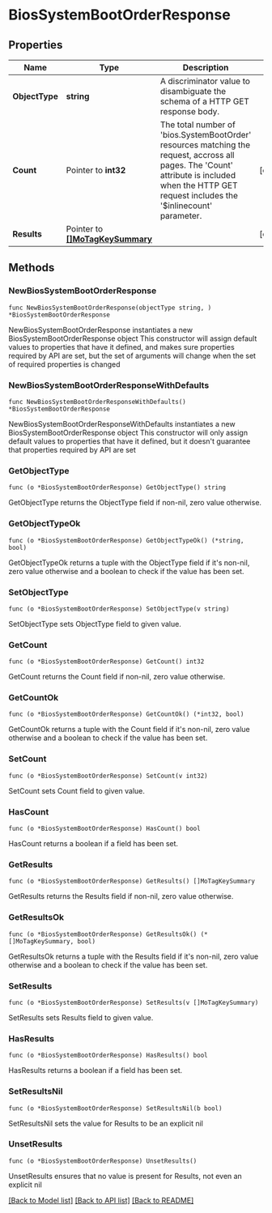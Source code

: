 # BiosSystemBootOrderResponse

## Properties

Name | Type | Description | Notes
------------ | ------------- | ------------- | -------------
**ObjectType** | **string** | A discriminator value to disambiguate the schema of a HTTP GET response body. | 
**Count** | Pointer to **int32** | The total number of &#39;bios.SystemBootOrder&#39; resources matching the request, accross all pages. The &#39;Count&#39; attribute is included when the HTTP GET request includes the &#39;$inlinecount&#39; parameter. | [optional] 
**Results** | Pointer to [**[]MoTagKeySummary**](mo.TagKeySummary.md) |  | [optional] 

## Methods

### NewBiosSystemBootOrderResponse

`func NewBiosSystemBootOrderResponse(objectType string, ) *BiosSystemBootOrderResponse`

NewBiosSystemBootOrderResponse instantiates a new BiosSystemBootOrderResponse object
This constructor will assign default values to properties that have it defined,
and makes sure properties required by API are set, but the set of arguments
will change when the set of required properties is changed

### NewBiosSystemBootOrderResponseWithDefaults

`func NewBiosSystemBootOrderResponseWithDefaults() *BiosSystemBootOrderResponse`

NewBiosSystemBootOrderResponseWithDefaults instantiates a new BiosSystemBootOrderResponse object
This constructor will only assign default values to properties that have it defined,
but it doesn't guarantee that properties required by API are set

### GetObjectType

`func (o *BiosSystemBootOrderResponse) GetObjectType() string`

GetObjectType returns the ObjectType field if non-nil, zero value otherwise.

### GetObjectTypeOk

`func (o *BiosSystemBootOrderResponse) GetObjectTypeOk() (*string, bool)`

GetObjectTypeOk returns a tuple with the ObjectType field if it's non-nil, zero value otherwise
and a boolean to check if the value has been set.

### SetObjectType

`func (o *BiosSystemBootOrderResponse) SetObjectType(v string)`

SetObjectType sets ObjectType field to given value.


### GetCount

`func (o *BiosSystemBootOrderResponse) GetCount() int32`

GetCount returns the Count field if non-nil, zero value otherwise.

### GetCountOk

`func (o *BiosSystemBootOrderResponse) GetCountOk() (*int32, bool)`

GetCountOk returns a tuple with the Count field if it's non-nil, zero value otherwise
and a boolean to check if the value has been set.

### SetCount

`func (o *BiosSystemBootOrderResponse) SetCount(v int32)`

SetCount sets Count field to given value.

### HasCount

`func (o *BiosSystemBootOrderResponse) HasCount() bool`

HasCount returns a boolean if a field has been set.

### GetResults

`func (o *BiosSystemBootOrderResponse) GetResults() []MoTagKeySummary`

GetResults returns the Results field if non-nil, zero value otherwise.

### GetResultsOk

`func (o *BiosSystemBootOrderResponse) GetResultsOk() (*[]MoTagKeySummary, bool)`

GetResultsOk returns a tuple with the Results field if it's non-nil, zero value otherwise
and a boolean to check if the value has been set.

### SetResults

`func (o *BiosSystemBootOrderResponse) SetResults(v []MoTagKeySummary)`

SetResults sets Results field to given value.

### HasResults

`func (o *BiosSystemBootOrderResponse) HasResults() bool`

HasResults returns a boolean if a field has been set.

### SetResultsNil

`func (o *BiosSystemBootOrderResponse) SetResultsNil(b bool)`

 SetResultsNil sets the value for Results to be an explicit nil

### UnsetResults
`func (o *BiosSystemBootOrderResponse) UnsetResults()`

UnsetResults ensures that no value is present for Results, not even an explicit nil

[[Back to Model list]](../README.md#documentation-for-models) [[Back to API list]](../README.md#documentation-for-api-endpoints) [[Back to README]](../README.md)


